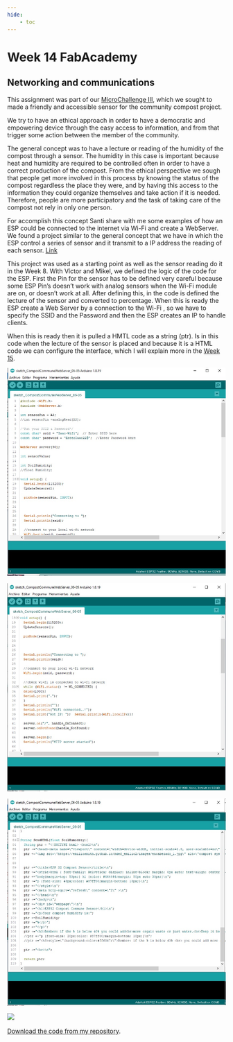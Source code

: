 ```yaml
---
hide:
    - toc
---
```


# Week 14 FabAcademy
## Networking and communications

This assignment was part of our [MicroChallenge III](https://emiliosmith.github.io/mdef_emilio2/FabAcademy/Micro%20Challenge%20III/), which we sought to made a friendly and accessible sensor for the community compost project.


We try to have an ethical approach in order to have a democratic and empowering device through the easy access to information, and from that trigger some action between the member of the community.


The general concept was to have a lecture or reading of the humidity of the compost through a sensor. The humidity in this case is important because heat and humidity are required to be controlled often in order to have a correct production of the compost.
From the ethical perspective we sough that people get more involved in this process by knowing the status of the compost regardless the place they were, and by having this access to the information they could organize themselves and take action if it is needed. Therefore, people are more participatory and the task of taking care of the compost not rely in only one person.


For accomplish this concept Santi share with me some examples of how an ESP could be connected to the internet via Wi-Fi and create a WebServer. We found a project similar to the general concept that we have in which the ESP control a series of sensor and it transmit to a IP address the reading of each sensor.
[Link ](https://lastminuteengineers.com/multiple-ds18b20-esp8266-nodemcu-tutorial/)


This project was used as a starting point as well as the sensor reading do it in the Week 8. With Víctor and Mikel, we defined the logic of the code for the ESP.
First the Pin for the sensor has to be defined very careful because some ESP Pin’s doesn’t work with analog sensors when the Wi-Fi module are on, or doesn’t work at all.
After defining this, in the code is defined the lecture of the sensor and converted to percentage.  When this is ready the ESP create a Web Server by a connection to the Wi-Fi , so we have to specify the SSID and the Password and then the ESP creates an IP to handle clients.

When this is ready then it is pulled a HMTL code as a string (ptr). Is in this code when the lecture of the sensor is placed and because it is a HTML code we can configure the interface, which I will explain more in the [Week 15](https://emiliosmith.github.io/mdef_emilio2/FabAcademy/15%20week%2015%20FabAcademy/).


![](../images/W8_2.jpg)

![](../images/W8_3.jpg)

![](../images/W8_4.jpg)

![](../images/W8_5.gif)

[Download the code from my repository](https://github.com/emiliosmith/Compost-Sensor-code.git).
